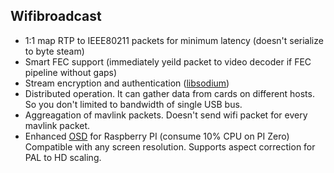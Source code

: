 ## Wifibroadcast

 - 1:1 map RTP to IEEE80211 packets for minimum latency (doesn't serialize to byte steam)
 - Smart FEC support (immediately yeild packet to video decoder if FEC pipeline without gaps)
 - Stream encryption and authentication ([libsodium](https://download.libsodium.org/doc/))
 - Distributed operation. It can gather data from cards on different hosts. So you don't limited to bandwidth of single USB bus.
 - Aggreagation of mavlink packets. Doesn't send wifi packet for every mavlink packet.
 - Enhanced [OSD](https://github.com/svpcom/wifibroadcast_osd) for Raspberry PI (consume 10% CPU on PI Zero)
   Compatible with any screen resolution. Supports aspect correction for PAL to HD scaling.

